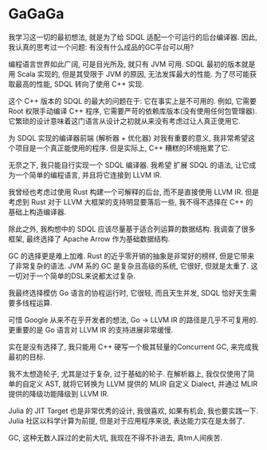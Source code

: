 # GaGaGa

我学习这一切的最初想法, 就是为了给 SDQL 适配一个可运行的后台编译器. 因此, 我认真的思考过一个问题: 有没有什么成品的GC平台可以用?

编程语言世界如此广阔, 可是目光所及, 就只有 JVM 可用. SDQL 最初的版本就是用 Scala 实现的, 但是其受限于 JVM 的原因, 无法发挥最大的性能. 为了尽可能获取最高的性能, SDQL 转向了使用 C++ 实现.&#x20;

这个 C++ 版本的 SDQL 的最大的问题在于: 它在事实上是不可用的. 例如, 它需要 Root 权限手动编译 C++ 程序, 它需要严苛的依赖库版本(没有使用任何包管理器). 它繁琐的设计意味着这门语言从设计之初就从来没有考虑过让人真正使用它.

为 SDQL 实现的编译器前端 (解析器 + 优化器) 对我有重要的意义, 我非常希望这个项目是一个真正能使用的程序. 但是实际上, C++ 糟糕的环境拖累了它. &#x20;

无奈之下, 我只能自行实现一个 SDQL 编译器. 我希望 扩展 SDQL 的语法, 让它成为一个简单的编程语言, 并且将它连接到 LLVM IR.&#x20;

我曾经也考虑过使用 Rust 构建一个可解释的后台, 而不是直接使用 LLVM IR. 但是考虑到 Rust 对于 LLVM 大框架的支持明显要落后一些, 我不得不选择在 C++ 的基础上构造编译器.

除此之外, 我构想中的 SDQL 应该尽量基于适合列运算的数据结构. 我调查了很多框架, 最终选择了 Apache Arrow 作为基础数据结构.

GC 的选择更是难上加难. Rust 的近乎零开销的抽象是非常好的榜样, 但是它带来了非常复杂的语法. JVM 系的 GC 是复杂且高级的系统, 它很好, 但就是太重了. 这一切对于一个简单的DSL来说都太过复杂.

我最终选择模仿 Go 语言的协程运行时, 它很轻, 而且天生并发, SDQL 恰好天生需要多线程运算.&#x20;

可惜 Google 从来不在乎开发者的想法, Go -> LLVM IR 的路径是几乎不可复用的. 更重要的是 Go 语言对 LLVM IR 的支持进展非常缓慢.

实在是没有选择了, 我只能用 C++ 硬写一个极其轻量的Concurrent GC, 来完成我最初的目标.&#x20;

我不太想造轮子, 尤其是过于复杂, 过于基础的轮子. 在解析器上, 我仅仅使用了简单的自定义 AST, 就将它转换为 LLVM 提供的 MLIR 自定义 Dialect, 并通过 MLIR 提供的降级功能降级到 LLVM IR.&#x20;

Julia 的 JIT Target 也是非常优秀的设计, 我很喜欢, 如果有机会, 我也要实践一下. Julia 社区以科学计算为前提, 但是对于应用程序来说, 表达能力实在是太弱了.&#x20;

GC, 这种无数人踩过的史前大坑, 我现在不得不扑进去, 真tm人间疾苦.
